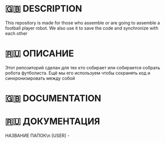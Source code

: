 # :gb: DESCRIPTION 
This repository is made for those who assemble or are going to assemble a football player robot. 
We also use it to save the code and synchronize with each other
# :ru: ОПИСАНИЕ
Этот репозиторий сделан для тех кто собирает или собирается собрать робота футболиста. 
Ещё мы его используем чтобы сохранять код и синхронизировать между собой
# :gb: DOCUMENTATION

# :ru: ДОКУМЕНТАЦИЯ
НАЗВАНИЕ ПАПОК\n
[USER] - 
